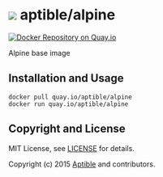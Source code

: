 # ![](https://gravatar.com/avatar/11d3bc4c3163e3d238d558d5c9d98efe?s=64) aptible/alpine

[![Docker Repository on Quay.io](https://quay.io/repository/aptible/alpine/status)](https://quay.io/repository/aptible/alpine) 

Alpine base image

## Installation and Usage

    docker pull quay.io/aptible/alpine
    docker run quay.io/aptible/alpine

## Copyright and License

MIT License, see [LICENSE](LICENSE.md) for details.

Copyright (c) 2015 [Aptible](https://www.aptible.com) and contributors.
